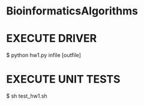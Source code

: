 # BioinformaticsAlgorithms

EXECUTE DRIVER
==============
$ python hw1.py infile [outfile]

EXECUTE UNIT TESTS
==================
$ sh test_hw1.sh
